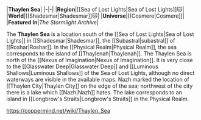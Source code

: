 |**Thaylen Sea**|
|-|-|
|**Region**|[[Sea of Lost Lights\|Sea of Lost Lights]]🐱︎|
|**World**|[[Shadesmar\|Shadesmar]]🐱︎|
|**Universe**|[[Cosmere\|Cosmere]]|
|**Featured In**|*The Stormlight Archive*|

The **Thaylen Sea** is a location south of the [[Sea of Lost Lights\|Sea of Lost Lights]] in [[Shadesmar\|Shadesmar]], the [[Subastral\|subastral]] of [[Roshar\|Roshar]]. In the [[Physical Realm\|Physical Realm]], the sea corresponds to the island of [[Thaylenah\|Thaylenah]].
The Thaylen Sea is north of the [[Nexus of Imagination\|Nexus of Imagination]]. It is very close to the [[Glasswater Deep\|Glasswater Deep]] and [[Luminous Shallows\|Luminous Shallows]] of the Sea of Lost Lights, although no direct waterways are visible in the available maps. Nazh marked the location of [[Thaylen City\|Thaylen City]] on the edge of the sea; northwest of the city there is a lake which [[Nazh\|Nazh]] hates. The lake corresponds to an island in [[Longbrow's Straits\|Longbrow's Straits]] in the Physical Realm.



https://coppermind.net/wiki/Thaylen_Sea